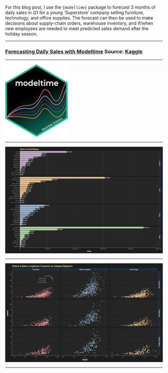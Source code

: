For this blog post, I use the `{modeltime}` package to
forecast 3 months of daily sales in Q1 for a young ‘Superstore’ company
selling furniture, technology, and office supplies. The forecast can 
then be used to make decisions about supply-chain orders, warehouse 
inventory, and if/when new employees are needed to meet predicted 
sales demand after the holiday season. 


*** 

### [Forecasting Daily Sales with Modeltime](https://github.com/TWarczak/data_warz/tree/master/content/post/2021-05-26-forecasting-daily-sales-w-modeltime) Source: [Kaggle](https://www.kaggle.com/rohitsahoo/sales-forecasting/)

***

![.content/post/2021-05-26-forecasting-daily-sales-w-modeltime/logo-modeltime.png](https://raw.githubusercontent.com/TWarczak/data_warz/master/content/post/2021-05-26-forecasting-daily-sales-w-modeltime/logo-modeltime.png)

***

![.content/post/2021-05-26-forecasting-daily-sales-w-modeltime/index_files/figure-markdown_strict/Sales%20by%20State/Region-1.png](https://raw.githubusercontent.com/TWarczak/data_warz/master/content/post/2021-05-26-forecasting-daily-sales-w-modeltime/index_files/figure-markdown_strict/Sales%20by%20State/Region-1.png)

***

![.content/post/2021-05-26-forecasting-daily-sales-w-modeltime/index_files/figure-markdown_strict/Orders%20%26%20Sales%20in%20log(%24)%20per%20Customer%20by%20Category/Segment-1.png](https://raw.githubusercontent.com/TWarczak/data_warz/master/content/post/2021-05-26-forecasting-daily-sales-w-modeltime/index_files/figure-markdown_strict/Orders%20%26%20Sales%20in%20log(%24)%20per%20Customer%20by%20Category/Segment-1.png)

***



